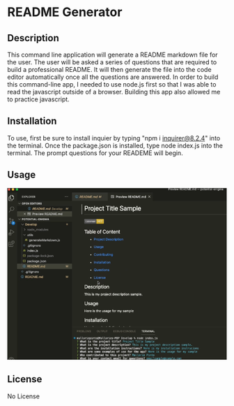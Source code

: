 # README Generator 

## Description

This command line application will generate a README markdown file for the user.  The user will be asked a series of questions that are required to build a 
professional README.  It will then generate the file into the code editor automatically once all the questions are answered.  In order to build this command-line app, I needed to use node.js first so that I was able to read the javascript outside of a browser.  Building this app also allowed me to practice javascript. 

## Installation

To use, first be sure to install inquier by typing "npm i inquirer@8.2.4" into the terminal.  Once the package.json is installed, type node index.js into the terminal.  The prompt questions for your READEME will begin.  

## Usage

![alt text](Develop/images/Screenshot.png)

## License

No License
